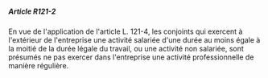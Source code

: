 ##### Article R121-2

En vue de l'application de l'article L. 121-4, les conjoints qui exercent à l'extérieur de l'entreprise une activité salariée d'une durée au moins égale à la moitié de la durée légale du travail, ou une activité non salariée, sont présumés ne pas exercer dans l'entreprise une activité professionnelle de manière régulière.

